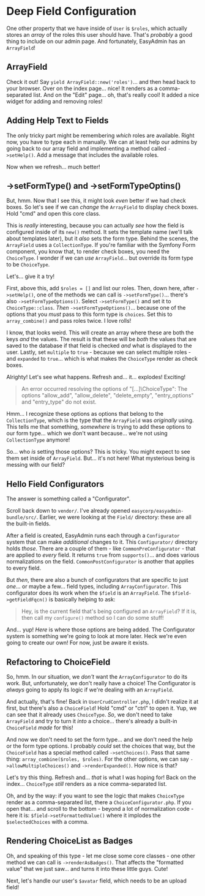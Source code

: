 # Deep Field Configuration

One other property that we have inside of `User` is `$roles`, which actually stores
an *array* of the roles this user should have. That's *probably* a good thing to
include on our admin page. And fortunately, EasyAdmin has an `ArrayField`!

## ArrayField

Check it out! Say `yield ArrayField::new('roles')`... and then head back to your
browser. Over on the index page... nice! It renders as a comma-separated list.
And on the "Edit" page... oh, that's really cool! It added a nice widget for
adding and removing roles!

## Adding Help Text to Fields

The only tricky part might be remembering *which* roles are available. Right now,
you have to type each in manually. We can at least help our admins by going
back to our array field and implementing a method called `->setHelp()`. Add
a message that includes the available roles.

Now when we refresh... much better!

## ->setFormType() and ->setFormTypeOptins()

But, hmm. Now that I see this, it might look *even* better if we had check boxes.
So let's see if we can *change* the `ArrayField` to display check boxes. Hold
"cmd" and open this core class.

This is *really* interesting, because you can actually *see* how the field is
configured inside of its `new()` method. It sets the template name (we'll talk
about templates later), but it *also* sets the form type. Behind the scenes,
the `ArrayField` uses a `CollectionType`. If you're familiar with the Symfony
Form component, you know that, to render check boxes, you need the `ChoiceType`.
I wonder if we can *use* `ArrayField`... but override its form type to be
`ChoiceType`.

Let's... give it a try!

First, above this, add `$roles = []` and list our roles. Then, down here, after
`->setHelp()`, one of the methods we can call is `->setFormType()`... there's also
`->setFormTypeOptions()`. Select `->setFormType()` and set it to `ChoiceType::class`.
*Then* `->setFormTypeOptions()`... because one of the options that you *must* pass
to this form type is `choices`. Set this to `array_combine()` and pass roles twice.
I love rolls!

I know, that looks weird. This will create an array where these are both the keys
*and* the values. The result is that these will be *both* the values that are saved
to the database if that field is checked *and* what is displayed to the user. Lastly,
set `multiple` to `true` - because we can select multiple roles - and
`expanded` to `true`... which is what makes the `ChoiceType` render as check boxes.

Alrighty! Let's see what happens. Refresh and... it... explodes! Exciting!

> An error occurred resolving the options of "[...]\ChoiceType": The options
> "allow_add", "allow_delete", "delete_empty", "entry_options" and "entry_type"
> do not exist.

Hmm... I recognize these options as options that belong to the `CollectionType`,
which is the type that the `ArrayField` was *originally* using. This tells me that
something, *somewhere* is trying to add these options to our form type... which
we don't want because... we're not using `CollectionType` anymore!

So... who *is* setting those options? This is tricky. You might expect to see them
set inside of `ArrayField`. But... it's not here! What mysterious being is messing
with our field?

## Hello Field Configurators

The answer is something called a "Configurator".

Scroll back down to `vendor/`. I've already opened `easycorp/easyadmin-bundle/src/`.
Earlier, we were looking at the `Field/` directory: these are all the built-in fields.

After a field is created, EasyAdmin runs each through a `Configurator` system
that can make *additional* changes to it. This `Configurator/` directory
holds *those*. There are a couple of them - like `CommonPreConfigurator` - that are
applied to *every* field. It returns `true` from `supports()`... and does various
normalizations on the field. `CommonPostConfigurator` is another that applies to
every field.

But *then*, there are also a bunch of configurators that are specific
to just *one*... or maybe a few... field types, including `ArrayConfigurator`.
This configurator does its work when the `$field` is an `ArrayField`. The
`$field->getFieldFqcn()` is basically helping to ask:

> Hey, is the current field that's being configured an `ArrayField`? If it is,
> then call my `configure()` method so I can do some stuff!

And... yup! *Here* is where those options are being added. The Configurator system
is something we're going to look at more later. Heck we're even going to create our
own! For now, just be aware it exists.

## Refactoring to ChoiceField

So, hmm. In our situation, we *don't* want the `ArrayConfigurator` to do its work.
But, unfortunately, we don't really have a choice! The Configurator is *always* going
to apply its logic if we're dealing with an `ArrayField`.

And actually, that's fine! Back in `UserCrudController.php`, I didn't realize it
at first, but there's also a `ChoiceField`! Hold "cmd" or "ctrl" to open
it. Yup, we can see that it already uses `ChoiceType`. *So*, we don't need to take
`ArrayField` and try to turn it *into* a choice... there's already a built-in
`ChoiceField` *made* for this!

And now we don't need to set the form type... and we don't need the help or the
form type options. I probably *could* set the choices that way, but the
`ChoiceField` has a special method called `->setChoices()`. Pass that same
thing: `array_combine($roles, $roles)`. For the other options, we can say
`->allowMultipleChoices()` and `->renderExpanded()`. How nice is that?

Let's try this thing. Refresh and... *that* is what I was hoping for! Back on
the index... `ChoiceType` *still* renders as a nice comma-separated list.

Oh, and by the way: if you want to see the logic that makes `ChoiceType` render
as a comma-separated list, there a `ChoiceConfigurator.php`. If you open that...
and scroll to the bottom - beyond a lot of normalization code - here it is:
`$field->setFormattedValue()` where it implodes the `$selectedChoices` with a comma.

## Rendering ChoiceList as Badges

Oh, and speaking of this type - let me close some core classes - one other
method we can call is `->renderAsBadges()`. That affects the "formatted value" that
we just saw... and turns it into these little guys. Cute!

Next, let's handle our user's `$avatar` field, which needs to be an upload field!
